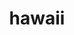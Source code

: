 ---
layout: cover
category: cover
permalink: /hawaii/cover
title: hawaii
thumb: /images/hawaii/cover.jpg
---